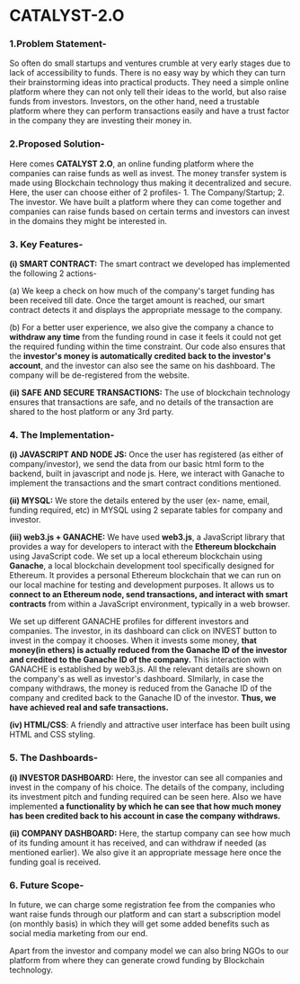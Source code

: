 # CATALYST-2.O
### **1.Problem Statement-**
So often do small startups and ventures crumble at very early stages due to lack of accessibility to funds. There is no easy way by which they can turn their brainstorming ideas into practical products. They need a simple online platform where they can not only tell their ideas to the world, but also raise funds from investors. Investors, on the other hand, need a trustable platform where they can perform transactions easily and have a trust factor in the company they are investing their money in.

### **2.Proposed Solution-**
Here comes **CATALYST 2.O**, an online funding platform where the companies can raise funds as well as invest. The money transfer system is made using Blockchain technology thus making it decentralized and secure.
Here, the user can choose either of 2 profiles- 1. The Company/Startup; 2. The investor. We have built a platform where they can come together and companies can raise funds based on certain terms and investors can invest in the domains they might be interested in.

### **3. Key Features-**
**(i) SMART CONTRACT:** 
The smart contract we developed has implemented the following 2 actions- 

(a) We keep a check on how much of the company's target funding has been received till date. Once the target amount is reached, our smart contract detects it and displays the appropriate message to the company.

(b) For a better user experience, we also give the company a chance to **withdraw any time** from the funding round in case it feels it could not get the required funding within the time constraint. Our code also ensures that the **investor's money is automatically credited back to the investor's account**, and the investor can also see the same on his dashboard. The company will be de-registered from the website.

**(ii) SAFE AND SECURE TRANSACTIONS:** The use of blockchain technology ensures that transactions are safe, and no details of the transaction are shared to the host platform or any 3rd party.

### **4. The Implementation-**
**(i) JAVASCRIPT AND NODE JS:** Once the user has registered (as either of company/investor), we send the data from our basic html form to the backend, built in javascript and node js. Here, we interact with Ganache to implement the transactions and the smart contract conditions mentioned.

**(ii) MYSQL:** We store the details entered by the user (ex- name, email, funding required, etc) in MYSQL using 2 separate tables for company and investor.

**(iii) web3.js + GANACHE:** We have used **web3.js**, a JavaScript library that provides a way for developers to interact with the **Ethereum blockchain** using JavaScript code. We set up a local ethereum blockchain using **Ganache**, a local blockchain development tool specifically designed for Ethereum. It provides a personal Ethereum blockchain that we can run on our local machine for testing and development purposes. It allows us to **connect to an Ethereum node, send transactions, and interact with smart contracts** from within a JavaScript environment, typically in a web browser.

We set up different GANACHE profiles for different investors and companies. The investor, in its dashboard can click on INVEST button to invest in the compay it chooses. When it invests some money, **that money(in ethers) is actually reduced from the Ganache ID of the investor and credited to the Ganache ID of the company.** This interaction with GANACHE is established by web3.js. All the relevant details are shown on the company's as well as investor's dashboard. SImilarly, in case the company withdraws, the money is reduced from the Ganache ID of the company and credited back to the Ganache ID of the investor. **Thus, we have achieved real and safe transactions.**

**(iv) HTML/CSS**: A friendly and attractive user interface has been built using HTML and CSS styling.

### **5. The Dashboards-**
**(i) INVESTOR DASHBOARD:** Here, the investor can see all companies and invest in the company of his choice. The details of the company, including its investment pitch and funding required can be seen here. Also we have implemented **a functionality by which he can see that how much money has been credited back to his account in case the company withdraws.**

**(ii) COMPANY DASHBOARD:** Here, the startup company can see how much of its funding amount it has received, and can withdraw if needed (as mentioned earlier). We also give it an appropriate message here once the funding goal is received.

### **6. Future Scope-**
In future, we can charge some registration fee from the companies who want raise funds through our platform and can start a subscription model (on monthly basis) in which they will get some added benefits such as social media marketing from our end.

Apart from the investor and company model we can also bring NGOs to our platform from where they can generate crowd funding by Blockchain technology.





